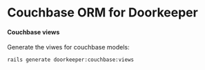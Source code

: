 # Couchbase ORM for Doorkeeper

#### Couchbase views

Generate the viwes for couchbase models:

`rails generate doorkeeper:couchbase:views`
